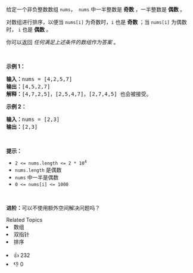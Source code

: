 <p>给定一个非负整数数组&nbsp;<code>nums</code>，&nbsp;&nbsp;<code>nums</code> 中一半整数是 <strong>奇数</strong> ，一半整数是 <strong>偶数</strong> 。</p>

<p>对数组进行排序，以便当&nbsp;<code>nums[i]</code> 为奇数时，<code>i</code>&nbsp;也是 <strong>奇数</strong> ；当&nbsp;<code>nums[i]</code>&nbsp;为偶数时， <code>i</code> 也是 <strong>偶数</strong> 。</p>

<p>你可以返回 <em>任何满足上述条件的数组作为答案</em> 。</p>

<p>&nbsp;</p>

<p><strong>示例 1：</strong></p>

<pre>
<strong>输入：</strong>nums = [4,2,5,7]
<strong>输出：</strong>[4,5,2,7]
<strong>解释：</strong>[4,7,2,5]，[2,5,4,7]，[2,7,4,5] 也会被接受。
</pre>

<p><strong>示例 2：</strong></p>

<pre>
<b>输入：</b>nums = [2,3]
<b>输出：</b>[2,3]
</pre>

<p>&nbsp;</p>

<p><strong>提示：</strong></p>

<ul>
	<li><code>2 &lt;= nums.length &lt;= 2 * 10<sup>4</sup></code></li>
	<li><code>nums.length</code>&nbsp;是偶数</li>
	<li><code>nums</code>&nbsp;中一半是偶数</li>
	<li><code>0 &lt;= nums[i] &lt;= 1000</code></li>
</ul>

<p>&nbsp;</p>

<p><strong>进阶：</strong>可以不使用额外空间解决问题吗？</p>
<div><div>Related Topics</div><div><li>数组</li><li>双指针</li><li>排序</li></div></div><br><div><li>👍 232</li><li>👎 0</li></div>